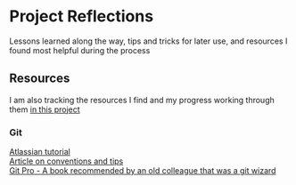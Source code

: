 # Project Reflections

Lessons learned along the way, tips and tricks for later use, and resources I found most helpful during the process

## Resources

I am also tracking the resources I find and my progress working through them [in this project](https://github.com/efie45/nextflick/projects/2)

### Git  

[Atlassian tutorial](https://www.atlassian.com/git/tutorials)  
[Article on conventions and tips](https://victoria.dev/blog/git-commit-practices-your-future-self-will-thank-you-for/)  
[Git Pro - A book recommended by an old colleague that was a git wizard](https://git-scm.com/book/en/v2)  
